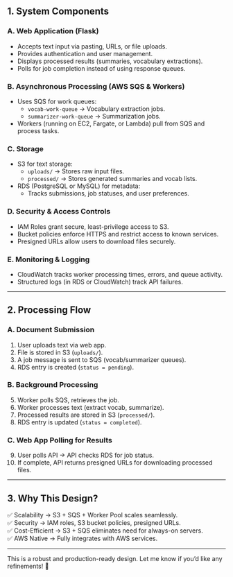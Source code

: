 ## 1. System Components
### A. Web Application (Flask)
- Accepts text input via pasting, URLs, or file uploads.
- Provides authentication and user management.
- Displays processed results (summaries, vocabulary extractions).
- Polls for job completion instead of using response queues.

### B. Asynchronous Processing (AWS SQS & Workers)
- Uses SQS for work queues:
    - `vocab-work-queue` → Vocabulary extraction jobs.
    - `summarizer-work-queue` → Summarization jobs.
- Workers (running on EC2, Fargate, or Lambda) pull from SQS and process tasks.

### C. Storage
- S3 for text storage:
    - `uploads/` → Stores raw input files.
    - `processed/` → Stores generated summaries and vocab lists.
- RDS (PostgreSQL or MySQL) for metadata:
    - Tracks submissions, job statuses, and user preferences.

### D. Security & Access Controls
- IAM Roles grant secure, least-privilege access to S3.
- Bucket policies enforce HTTPS and restrict access to known services.
- Presigned URLs allow users to download files securely.

### E. Monitoring & Logging
- CloudWatch tracks worker processing times, errors, and queue activity.
- Structured logs (in RDS or CloudWatch) track API failures.

---

## 2. Processing Flow
### A. Document Submission
1. User uploads text via web app.
2. File is stored in S3 (`uploads/`).
3. A job message is sent to SQS (vocab/summarizer queues).
4. RDS entry is created (`status = pending`).

### B. Background Processing
5. Worker polls SQS, retrieves the job.
6. Worker processes text (extract vocab, summarize).
7. Processed results are stored in S3 (`processed/`).
8. RDS entry is updated (`status = completed`).

### C. Web App Polling for Results
9. User polls API → API checks RDS for job status.
10. If complete, API returns presigned URLs for downloading processed files.

---

## 3. Why This Design?
✅ Scalability → S3 + SQS + Worker Pool scales seamlessly.  
✅ Security → IAM roles, S3 bucket policies, presigned URLs.  
✅ Cost-Efficient → S3 + SQS eliminates need for always-on servers.  
✅ AWS Native → Fully integrates with AWS services.

---

This is a robust and production-ready design. Let me know if you’d like any refinements! 🚀
